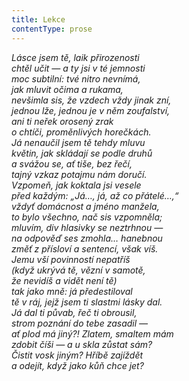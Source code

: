 ```yaml
---
title: Lekce
contentType: prose
---
```


_Lásce jsem tě, laik přirozenosti  
chtěl učit — a ty jsi v té jemnosti  
moc subtilní: tvé nitro nevnímá,  
jak mluvit očima a rukama,  
nevšimla sis, že vzdech vždy jinak zní,  
jednou lže, jednou je v něm zoufalství,  
ani ti neřek orosený zrak  
o chtíči, proměnlivých horečkách.  
Já nenaučil jsem tě tehdy mluvu  
květin, jak skládají se podle druhů  
a svážou se, ať tiše, bez řečí,  
tajný vzkaz potajmu nám doručí.  
Vzpomeň, jak koktala jsi vesele  
před každým: „Já…, já, až co přátelé…,“  
vždyť domácnost a jméno manžela,  
to bylo všechno, nač sis vzpomněla;  
mluvím, div hlasivky se neztrhnou —  
na odpověď ses zmohla… hanebnou  
změť z přísloví a sentencí, však víš.  
Jemu vší povinností nepatříš  
(když ukrývá tě, vězní v samotě,  
že nevidíš a vidět není tě)  
tak jako mně: já předestiloval  
tě v ráj, jejž jsem ti slastmi lásky dal.  
Já dal ti půvab, řeč ti obrousil,  
strom poznání do tebe zasadil —  
ať plod má jiný?! Zlatem, smaltem mám  
zdobit číši — a u skla zůstat sám?  
Čistit vosk jiným? Hříbě zajíždět  
a odejít, když jako kůň chce jet?_

